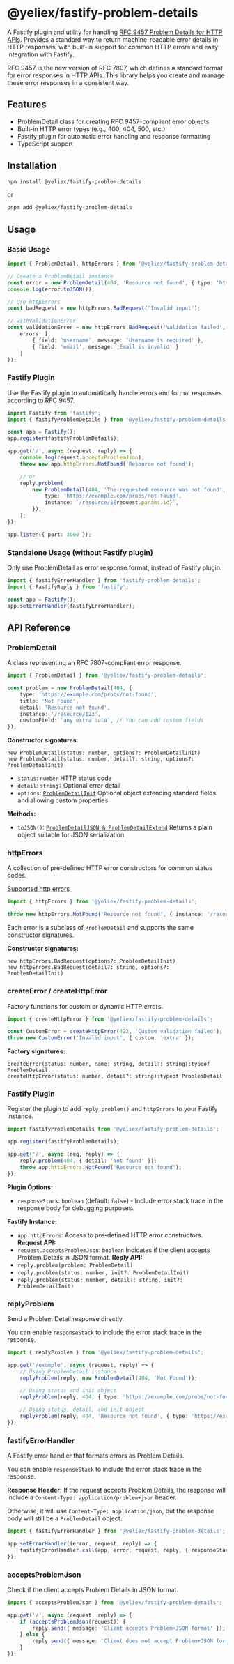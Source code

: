 # @yeliex/fastify-problem-details

A Fastify plugin and utility for
handling [RFC 9457 Problem Details for HTTP APIs](https://datatracker.ietf.org/doc/html/rfc9457). Provides a standard
way to return machine-readable error details in HTTP responses, with built-in support for common HTTP errors and easy
integration with Fastify.

RFC 9457 is the new version of RFC 7807, which defines a standard format for error responses in HTTP APIs. This library
helps you create and manage these error responses in a consistent way.

## Features

- ProblemDetail class for creating RFC 9457-compliant error objects
- Built-in HTTP error types (e.g., 400, 404, 500, etc.)
- Fastify plugin for automatic error handling and response formatting
- TypeScript support

## Installation

```sh
npm install @yeliex/fastify-problem-details
```

or

```sh
pnpm add @yeliex/fastify-problem-details
```

## Usage

### Basic Usage

```ts
import { ProblemDetail, httpErrors } from '@yeliex/fastify-problem-details';

// Create a ProblemDetail instance
const error = new ProblemDetail(404, 'Resource not found', { type: 'https://example.com/probs/not-found' });
console.log(error.toJSON());

// Use httpErrors
const badRequest = new httpErrors.BadRequest('Invalid input');

// withValidationError
const validationError = new httpErrors.BadRequest('Validation failed', {
    errors: [
        { field: 'username', message: 'Username is required' },
        { field: 'email', message: 'Email is invalid' }
    ]
});
```

### Fastify Plugin

Use the Fastify plugin to automatically handle errors and format responses according to RFC 9457.

```ts
import Fastify from 'fastify';
import { fastifyProblemDetails } from '@yeliex/fastify-problem-details';

const app = Fastify();
app.register(fastifyProblemDetails);

app.get('/', async (request, reply) => {
    console.log(request.acceptsProblemJson);
    throw new app.httpErrors.NotFound('Resource not found');

    // or
    reply.problem(
        new ProblemDetail(404, 'The requested resource was not found', {
            type: 'https://example.com/probs/not-found',
            instance: `/resource/${request.params.id}`,
        }),
    );
});

app.listen({ port: 3000 });
```

### Standalone Usage (without Fastify plugin)

Only use ProblemDetail as error response format, instead of Fastify plugin.

```ts
import { fastifyErrorHandler } from 'fastify-problem-details';
import { FastifyReply } from 'fastify';

const app = Fastify();
app.setErrorHandler(fastifyErrorHandler);
```

## API Reference

### ProblemDetail

A class representing an RFC 7807-compliant error response.

```ts
import { ProblemDetail } from '@yeliex/fastify-problem-details';

const problem = new ProblemDetail(404, {
    type: 'https://example.com/probs/not-found',
    title: 'Not Found',
    detail: 'Resource not found',
    instance: '/resource/123',
    customField: 'any extra data', // You can add custom fields
});
```

**Constructor signatures:**

```
new ProblemDetail(status: number, options?: ProblemDetailInit)
new ProblemDetail(status: number, detail?: string, options?: ProblemDetailInit)
```

- `status`: `number` HTTP status code
- `detail`: `string?` Optional error detail
- `options`: [`ProblemDetailInit`](/yeliex/fastify-problem-details/blob/master/src/ProblemDetail.ts#L3-L18) Optional object extending standard fields and allowing custom properties

**Methods:**

- `toJSON()`: [`ProblemDetailJSON & ProblemDetailExtend`](/yeliex/fastify-problem-details/blob/master/src/ProblemDetail.ts#L3-L13) Returns a plain object suitable for JSON serialization.

### httpErrors

A collection of pre-defined HTTP error constructors for common status codes.

[Supported http errors](/yeliex/fastify-problem-details/blob/master/src/httpErrors.ts#L4-L72)

```ts
import { httpErrors } from '@yeliex/fastify-problem-details';

throw new httpErrors.NotFound('Resource not found', { instance: '/resource/123' });
```

Each error is a subclass of `ProblemDetail` and supports the same constructor signatures.

**Constructor signatures:**

```
new httpErrors.BadRequest(options?: ProblemDetailInit)
new httpErrors.BadRequest(detail?: string, options?: ProblemDetailInit)
````

### createError / createHttpError

Factory functions for custom or dynamic HTTP errors.

```ts
import { createHttpError } from '@yeliex/fastify-problem-details';

const CustomError = createHttpError(422, 'Custom validation failed');
throw new CustomError('Invalid input', { custom: 'extra' });
```

**Factory signatures:**

```
createError(status: number, name: string, detail?: string):typeof ProblemDetail
createHttpError(status: number, detail?: string):typeof ProblemDetail
```

### Fastify Plugin

Register the plugin to add `reply.problem()` and `httpErrors` to your Fastify instance.

```ts
import fastifyProblemDetails from '@yeliex/fastify-problem-details';

app.register(fastifyProblemDetails);

app.get('/', async (req, reply) => {
    reply.problem(404, { detail: 'Not found' });
    throw app.httpErrors.NotFound('Resource not found');
});
```

**Plugin Options:**
- `responseStack`: `boolean` (default: `false`) - Include error stack trace in the response body for debugging purposes.

**Fastify Instance:**

- `app.httpErrors`: Access to pre-defined HTTP error constructors.
  **Request API:**
- `request.acceptsProblemJson`: `boolean` Indicates if the client accepts Problem Details in JSON format.
  **Reply API:**
- `reply.problem(problem: ProblemDetail)`
- `reply.problem(status: number, init?: ProblemDetailInit)`
- `reply.problem(status: number, detail?: string, init?: ProblemDetailInit)`

### replyProblem

Send a Problem Detail response directly.

You can enable `responseStack` to include the error stack trace in the response.

```ts
import { replyProblem } from '@yeliex/fastify-problem-details';

app.get('/example', async (request, reply) => {
    // Using ProblemDetail instance
    replyProblem(reply, new ProblemDetail(404, 'Not Found'));

    // Using status and init object
    replyProblem(reply, 404, { type: 'https://example.com/probs/not-found', detail: 'Resource not found' });

    // Using status, detail, and init object
    replyProblem(reply, 404, 'Resource not found', { type: 'https://example.com/probs/not-found' }, { responseStack: true });
});
```

### fastifyErrorHandler

A Fastify error handler that formats errors as Problem Details.

You can enable `responseStack` to include the error stack trace in the response.

**Response Header:**
If the request accepts Problem Details, the response will include a `Content-Type: application/problem+json` header.

Otherwise, it will use `Content-Type: application/json`, but the response body will still be a `ProblemDetail` object.

```ts
import { fastifyErrorHandler } from '@yeliex/fastify-problem-details';

app.setErrorHandler((error, request, reply) => {
    fastifyErrorHandler.call(app, error, request, reply, { responseStack: true });
});
```

### acceptsProblemJson

Check if the client accepts Problem Details in JSON format.

```ts
import { acceptsProblemJson } from '@yeliex/fastify-problem-details';

app.get('/', async (request, reply) => {
    if (acceptsProblemJson(request)) {
        reply.send({ message: 'Client accepts Problem+JSON format' });
    } else {
        reply.send({ message: 'Client does not accept Problem+JSON format' });
    }
});
```

